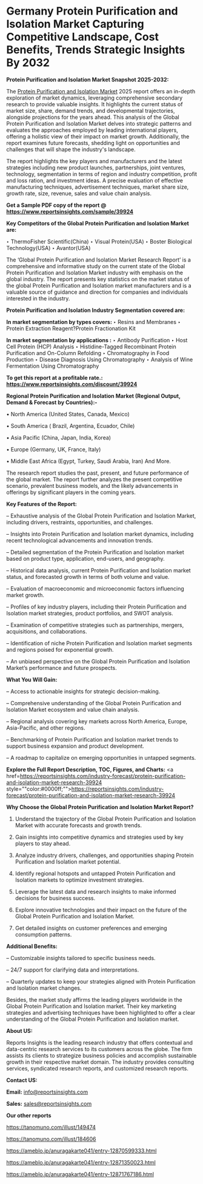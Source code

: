 # Germany Protein Purification and Isolation Market Capturing Competitive Landscape, Cost Benefits, Trends Strategic Insights By 2032

<strong>Protein Purification and Isolation Market Snapshot 2025-2032:</strong>

The <a href=https://www.reportsinsights.com/sample/39924>Protein Purification and Isolation Market</a> 2025 report offers an in-depth exploration of market dynamics, leveraging comprehensive secondary research to provide valuable insights. It highlights the current status of market size, share, demand trends, and developmental trajectories, alongside projections for the years ahead. This analysis of the Global Protein Purification and Isolation Market delves into strategic patterns and evaluates the approaches employed by leading international players, offering a holistic view of their impact on market growth. Additionally, the report examines future forecasts, shedding light on opportunities and challenges that will shape the industry's landscape.

The report highlights the key players and manufacturers and the latest strategies including new product launches, partnerships, joint ventures, technology, segmentation in terms of region and industry competition, profit and loss ration, and investment ideas. A precise evaluation of effective manufacturing techniques, advertisement techniques, market share size, growth rate, size, revenue, sales and value chain analysis.

<strong>Get a Sample PDF copy of the report @ <a href=https://www.reportsinsights.com/sample/39924 style=color:#0000ff;>https://www.reportsinsights.com/sample/39924</a></strong>

<strong>Key Competitors of the Global Protein Purification and Isolation Market are:</strong>

‣ ThermoFisher Scientific(China)
‣ Visual Protein(USA)
‣ Boster Biological Technology(USA)
‣ Avantor(USA)

The ‘Global Protein Purification and Isolation Market Research Report’ is a comprehensive and informative study on the current state of the Global Protein Purification and Isolation Market industry with emphasis on the global industry. The report presents key statistics on the market status of the global Protein Purification and Isolation market manufacturers and is a valuable source of guidance and direction for companies and individuals interested in the industry.

<strong>Protein Purification and Isolation Industry Segmentation covered are:</strong>

<strong>In market segmentation by types covers: </strong> 
‣ Resins and Membranes
‣ Protein Extraction Reagent?Protein Fractionation Kit

<strong>In market segmentation by applications :</strong> 
‣ Antibody Purification
‣ Host Cell Protein (HCP) Analysis
‣ Histidine-Tagged Recombinant Protein Purification and On-Column Refolding
‣ Chromatography in Food Production
‣ Disease Diagnosis Using Chromatography
‣ Analysis of Wine Fermentation Using Chromatography

<strong>To get this report at a profitable rate.: <a href=https://www.reportsinsights.com/discount/39924 style=color:#0000ff;>https://www.reportsinsights.com/discount/39924</a></strong>

<strong>Regional Protein Purification and Isolation Market (Regional Output, Demand &amp; Forecast by Countries):-</strong>

• North America (United States, Canada, Mexico)

• South America ( Brazil, Argentina, Ecuador, Chile)

• Asia Pacific (China, Japan, India, Korea)

• Europe (Germany, UK, France, Italy)

• Middle East Africa (Egypt, Turkey, Saudi Arabia, Iran) And More.

The research report studies the past, present, and future performance of the global market. The report further analyzes the present competitive scenario, prevalent business models, and the likely advancements in offerings by significant players in the coming years.

<strong>Key Features of the Report:</strong>

– Exhaustive analysis of the Global Protein Purification and Isolation Market, including drivers, restraints, opportunities, and challenges.

– Insights into Protein Purification and Isolation market dynamics, including recent technological advancements and innovation trends.

– Detailed segmentation of the Protein Purification and Isolation market based on product type, application, end-users, and geography.

– Historical data analysis, current Protein Purification and Isolation market status, and forecasted growth in terms of both volume and value.

– Evaluation of macroeconomic and microeconomic factors influencing market growth.

– Profiles of key industry players, including their Protein Purification and Isolation market strategies, product portfolios, and SWOT analysis.

– Examination of competitive strategies such as partnerships, mergers, acquisitions, and collaborations.

– Identification of niche Protein Purification and Isolation market segments and regions poised for exponential growth.

– An unbiased perspective on the Global Protein Purification and Isolation Market’s performance and future prospects.

<strong>What You Will Gain:</strong>

– Access to actionable insights for strategic decision-making.

– Comprehensive understanding of the Global Protein Purification and Isolation Market ecosystem and value chain analysis.

– Regional analysis covering key markets across North America, Europe, Asia-Pacific, and other regions.

– Benchmarking of Protein Purification and Isolation market trends to support business expansion and product development.

– A roadmap to capitalize on emerging opportunities in untapped segments.

<strong>Explore the Full Report Description, TOC, Figures, and Charts:</strong>
<a href=https://reportsinsights.com/industry-forecast/protein-purification-and-isolation-market-research-39924 style=""color:#0000ff;"">https://reportsinsights.com/industry-forecast/protein-purification-and-isolation-market-research-39924</a>

<strong>Why Choose the Global Protein Purification and Isolation Market Report?</strong>

1. Understand the trajectory of the Global Protein Purification and Isolation Market with accurate forecasts and growth trends.

2. Gain insights into competitive dynamics and strategies used by key players to stay ahead.

3. Analyze industry drivers, challenges, and opportunities shaping Protein Purification and Isolation market potential.

4. Identify regional hotspots and untapped Protein Purification and Isolation markets to optimize investment strategies.

5. Leverage the latest data and research insights to make informed decisions for business success.

6. Explore innovative technologies and their impact on the future of the Global Protein Purification and Isolation Market.

7. Get detailed insights on customer preferences and emerging consumption patterns.

<strong>Additional Benefits:</strong>

– Customizable insights tailored to specific business needs.

– 24/7 support for clarifying data and interpretations.

– Quarterly updates to keep your strategies aligned with Protein Purification and Isolation market changes.

Besides, the market study affirms the leading players worldwide in the Global Protein Purification and Isolation market. Their key marketing strategies and advertising techniques have been highlighted to offer a clear understanding of the Global Protein Purification and Isolation market.

<strong><strong>About US</strong>:</strong>

Reports Insights is the leading research industry that offers contextual and data-centric research services to its customers across the globe. The firm assists its clients to strategize business policies and accomplish sustainable growth in their respective market domain. The industry provides consulting services, syndicated research reports, and customized research reports.

<strong>Contact US:</strong>

<p class=><b>Email:</b> <a href=mailto:info@reportsinsights.com>info@reportsinsights.com</a></p>
<p class=><b>Sales:</b> <a href=mailto:sales@reportsinsights.com>sales@reportsinsights.com</a></p>

<strong>Our other reports</strong>

<a href=https://tanomuno.com/illust/149474>https://tanomuno.com/illust/149474</a>

<a href=https://tanomuno.com/illust/184606>https://tanomuno.com/illust/184606</a>

<a href=https://ameblo.jp/anuragakarte041/entry-12870599333.html>https://ameblo.jp/anuragakarte041/entry-12870599333.html</a>

<a href=https://ameblo.jp/anuragakarte041/entry-12871350023.html>https://ameblo.jp/anuragakarte041/entry-12871350023.html</a>

<a href=https://ameblo.jp/anuragakarte041/entry-12871767186.html>https://ameblo.jp/anuragakarte041/entry-12871767186.html</a>
